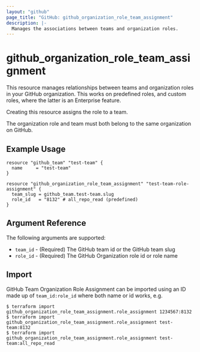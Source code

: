 ```yaml
---
layout: "github"
page_title: "GitHub: github_organization_role_team_assignment"
description: |-
  Manages the associations between teams and organization roles.
---
```


# github_organization_role_team_assignment

This resource manages relationships between teams and organization roles
in your GitHub organization. This works on predefined roles, and custom roles, where the latter is an Enterprise feature.

Creating this resource assigns the role to a team.

The organization role and team must both belong to the same organization
on GitHub.

## Example Usage

```hcl
resource "github_team" "test-team" {
  name     = "test-team"
}

resource "github_organization_role_team_assignment" "test-team-role-assignment" {
  team_slug = github_team.test-team.slug
  role_id   = "8132" # all_repo_read (predefined)
}
```

## Argument Reference

The following arguments are supported:

* `team_id` - (Required) The GitHub team id or the GitHub team slug
* `role_id` - (Required) The GitHub Organization role id or role name

## Import

GitHub Team Organization Role Assignment can be imported using an ID made up of `team_id:role_id` where both name or id works, e.g.

```
$ terraform import github_organization_role_team_assignment.role_assignment 1234567:8132
$ terraform import github_organization_role_team_assignment.role_assignment test-team:8132
$ terraform import github_organization_role_team_assignment.role_assignment test-team:all_repo_read
```
